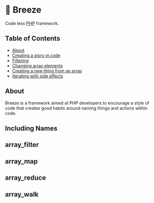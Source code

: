 # 🍃 Breeze
Code less [PHP](http://php.net/) framework.

## Table of Contents
* [About](#about)
* [Creating a story in code](#including_names)
* [Filtering](#array_filter)
* [Changing array elements](#array_map)
* [Creating a new thing from an array](#array_reduce)
* [Iterating with side effects](#array_walk)

## About

Breeze is a framework aimed at PHP developers to encourage a style of code that creates good habits around 
naming things and actions within code.


## Including Names

## array_filter

## array_map

## array_reduce

## array_walk

